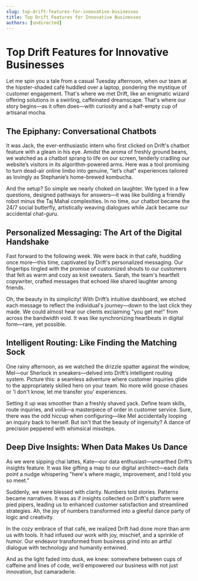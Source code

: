 ```yaml
---
slug: top-drift-features-for-innovative-businesses
title: Top Drift Features for Innovative Businesses
authors: [undirected]
---
```


# Top Drift Features for Innovative Businesses

Let me spin you a tale from a casual Tuesday afternoon, when our team at the hipster-shaded café huddled over a laptop, pondering the mystique of customer engagement. That's where we met Drift, like an enigmatic wizard offering solutions in a swirling, caffeinated dreamscape. That's where our story begins—as it often does—with curiosity and a half-empty cup of artisanal mocha.

## The Epiphany: Conversational Chatbots

It was Jack, the ever-enthusiastic intern who first clicked on Drift's chatbot feature with a gleam in his eye. Amidst the aroma of freshly ground beans, we watched as a chatbot sprang to life on our screen, tenderly cradling our website’s visitors in its algorithm-powered arms. Here was a tool promising to turn dead-air online limbo into genuine, "let’s chat" experiences tailored as lovingly as Stephanie’s home-brewed kombucha.

And the setup? So simple we nearly choked on laughter. We typed in a few questions, designed pathways for answers—it was like building a friendly robot minus the Taj Mahal complexities. In no time, our chatbot became the 24/7 social butterfly, artistically weaving dialogues while Jack became our accidental chat-guru.

## Personalized Messaging: The Art of the Digital Handshake

Fast forward to the following week. We were back in that café, huddling once more—this time, captivated by Drift's personalized messaging. Our fingertips tingled with the promise of customized shouts to our customers that felt as warm and cozy as knit sweaters. Sarah, the team's heartfelt copywriter, crafted messages that echoed like shared laughter among friends.

Oh, the beauty in its simplicity! With Drift’s intuitive dashboard, we etched each message to reflect the individual's journey—down to the last click they made. We could almost hear our clients exclaiming "you get me!" from across the bandwidth void. It was like synchronizing heartbeats in digital form—rare, yet possible. 

## Intelligent Routing: Like Finding the Matching Sock

One rainy afternoon, as we watched the drizzle spatter against the window, Mel—our Sherlock in sneakers—delved into Drift’s intelligent routing system. Picture this: a seamless adventure where customer inquiries glide to the appropriately skilled hero on your team. No more wild goose chases or 'I don't know, let me transfer you' experiences.

Setting it up was smoother than a freshly shaved yack. Define team skills, route inquiries, and voilà—a masterpiece of order in customer service. Sure, there was the odd hiccup when configuring—like Mel accidentally looping an inquiry back to herself. But isn't that the beauty of ingenuity? A dance of precision peppered with whimsical missteps.

## Deep Dive Insights: When Data Makes Us Dance

As we were sipping chai lattes, Kate—our data enthusiast—unearthed Drift’s insights feature. It was like gifting a map to our digital architect—each data point a nudge whispering "here's where magic, improvement, and I told you so meet."

Suddenly, we were blessed with clarity. Numbers told stories. Patterns became narratives. It was as if insights collected on Drift's platform were pied pipers, leading us to enhanced customer satisfaction and streamlined strategies. Ah, the joy of numbers transformed into a gleeful dance party of logic and creativity.

In the cozy embrace of that café, we realized Drift had done more than arm us with tools. It had infused our work with joy, mischief, and a sprinkle of humor. Our endeavor transformed from business grind into an artful dialogue with technology and humanity entwined.

And as the light faded into dusk, we knew: somewhere between cups of caffeine and lines of code, we’d empowered our business with not just innovation, but camaraderie.